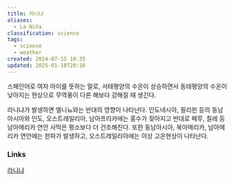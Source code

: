 ```yaml
---
title: 라니냐
aliases:
  - La Niña
classification: science
tags:
  - science
  - weather
created: 2024-07-15 10:35
updated: 2025-01-18T20:16
---
```

스페인어로 여자 아이를 뜻하는 말로, 서태평양의 수온이 상승하면서 동태평양의 수온이 낮아지는 현상으로 무역풍이 다른 해보다 강해질 때 생긴다.

라니냐가 발생하면 엘니뇨와는 반대의 영향이 나타난다. 인도네시아, 필리핀 등의 동남아시아와 인도, 오스트레일리아, 남아프리카에는 홍수가 잦아지고 반대로 페루, 칠레 등 남아메리카 연안 사막은 평소보다 더 건조해진다. 또한 동남아시아, 북아메리카, 남아메리카 연안에는 한파가 발생하고, 오스트레일리아에는 이상 고온현상이 나타난다.

### Links

[라니냐](https://encykorea.aks.ac.kr/Article/E0068790)
